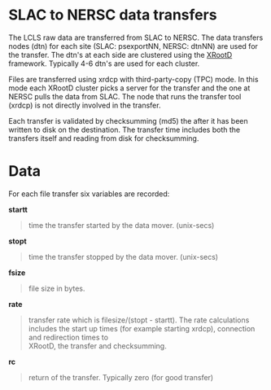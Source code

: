 # SLAC to NERSC data transfers

The LCLS raw data are transferred from SLAC to NERSC. The data transfers nodes (dtn) for each
site (SLAC: psexportNN, NERSC: dtnNN) are used for the transfer. The dtn's at each side are clustered 
using the [XRootD](http://xrootd.org/) framework. Typically 4-6 dtn's are used for each cluster.

Files are transferred using xrdcp with third-party-copy (TPC) mode. In this mode each XRootD cluster
picks a server for the transfer and the one at NERSC pulls the data from SLAC. The node that runs the
transfer tool (xrdcp) is not directly involved in the transfer.

Each transfer is validated by checksumming (md5) the after it has been written to disk on the destination.
The transfer time includes both the transfers itself and reading from disk for checksumming.

# Data

For each file transfer six variables are recorded:

**startt**
> time the transfer started by the data mover. (unix-secs) 

**stopt**
> time the transfer stopped by the data mover. (unix-secs)

**fsize**
> file size in bytes.

**rate**
> transfer rate which is filesize/(stopt - startt). The rate calculations includes
> the start up times (for example starting xrdcp), connection and redirection times to  
> XRootD, the transfer and checksumming. 

**rc**
> return of the transfer. Typically zero (for good transfer) 

